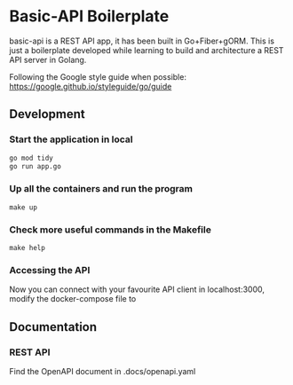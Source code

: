 # Basic-API Boilerplate

basic-api is a REST API app, it has been built in Go+Fiber+gORM.
This is just a boilerplate developed while learning to build and architecture a REST API server in Golang.

Following the Google style guide when possible: https://google.github.io/styleguide/go/guide

## Development

### Start the application in local

```bash
go mod tidy
go run app.go
```

### Up all the containers and run the program

```
make up
```

### Check more useful commands in the Makefile

```
make help
```

### Accessing the API
Now you can connect with your favourite API client in localhost:3000, modify the docker-compose file to 

## Documentation

### REST API

Find the OpenAPI document in .docs/openapi.yaml
